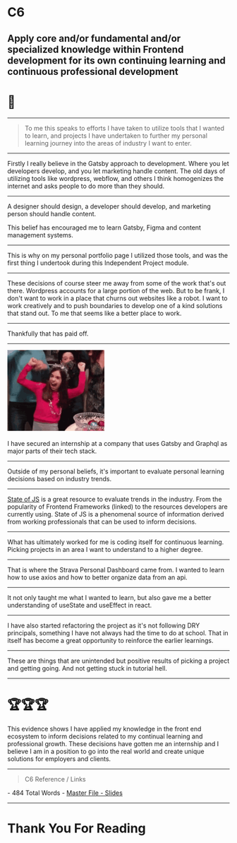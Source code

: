 # C6

## Apply core and/or fundamental and/or specialized knowledge within Frontend development for its own continuing learning and continuous professional development

# 🤔

---

> To me this speaks to efforts I have taken to utilize tools that I wanted to learn, and projects I have undertaken to further my personal learning journey into the areas of industry I want to enter. 

---

Firstly I really believe in the Gatsby approach to development. Where you let developers develop, and you let marketing handle content. The old days of utilizing tools like wordpress, webflow, and others I think homogenizes the internet and asks people to do more than they should. 

---

A designer should design, a developer should develop, and marketing person should handle content.

This belief has encouraged me to learn Gatsby, Figma and content management systems.

---

This is why on my personal portfolio page I utilized those tools, and was the first thing I undertook during this Independent Project module. 

---

These decisions of course steer me away from some of the work that's out there. Wordpress accounts for a large portion of the web. But to be frank, I don't want to work in a place that churns out websites like a robot. I want to work creatively and to push boundaries to develop one of a kind solutions that stand out. To me that seems like a better place to work.

---

Thankfully that has paid off.

---
![partygif](./party.gif)<br></br>
I have secured an internship at a company that uses Gatsby and Graphql as major parts of their tech stack. 

---

Outside of my personal beliefs, it's important to evaluate personal learning decisions based on industry trends. 

---

<a href='https://2020.stateofjs.com/en-US/technologies/front-end-frameworks/' target="_blank" >State of JS</a> is a great resource to evaluate trends in the industry. From the popularity of Frontend Frameworks (linked) to the resources developers are currently using. State of JS is a phenomenal source of information derived from working professionals that can be used to inform decisions.

---

What has ultimately worked for me is coding itself for continuous learning. Picking projects in an area I want to understand to a higher degree.

---

That is where the Strava Personal Dashboard came from. I wanted to learn how to use axios and how to better organize data from an api. 

---

It not only taught me what I wanted to learn, but also gave me a better understanding of useState and useEffect in react. 

---

I have also started refactoring the project as it's not following DRY principals, something I have not always had the time to do at school. That in itself has become a great opportunity to reinforce the earlier learnings.

---

These are things that are unintended but positive results of picking a project and getting going. And not getting stuck in tutorial hell.

---

# 🏆🏆🏆

This evidence shows I have applied my knowledge in the front end ecosystem to inform decisions related to my continual learning and professional growth. These decisions have gotten me an internship and I believe I am in a position to go into the real world and create unique solutions for employers and clients.

---

> C6
> Reference / Links
<span class='ulItem'>
- 484 Total Words
- <a href='https://github.com/wikidbrit/assessment_3/blob/main/src/slides/03-C6.md' target="_blank" >Master File - Slides</a>
</span>

---

# Thank You For Reading

